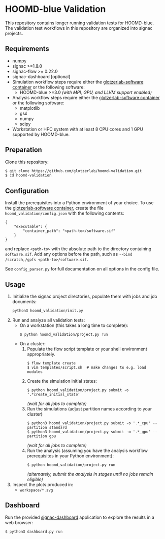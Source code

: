 # HOOMD-blue Validation

This repository contains longer running validation tests for HOOMD-blue. The
validation test workflows in this repository are organized into signac projects.

## Requirements

* numpy
* signac >=1.8.0
* signac-flow >= 0.22.0
* signac-dashboard [optional]
* Simulation workflow steps require either the [glotzerlab-software container]
  or the following software:
    * HOOMD-blue >=3.0 *(with MPI, GPU, and LLVM support enabled)*
* Analysis workflow steps require either the [glotzerlab-software container] or
  the following software:
    * matplotlib
    * gsd
    * numpy
    * scipy
* Workstation or HPC system with at least 8 CPU cores and 1 GPU supported by
  HOOMD-blue.

## Preparation

Clone this repository:

```bash
$ git clone https://github.com/glotzerlab/hoomd-validation.git
$ cd hoomd-validation
```

## Configuration

Install the prerequisites into a Python environment of your choice. To use the
[glotzerlab-software container], create the file `hoomd_validation/config.json`
with the following contents:
```
{
    "executable": {
        "container_path": "<path-to>/software.sif"
    }
}
```
and replace `<path-to>` with the absolute path to the directory containing
`software.sif`. Add any options before the path, such as
`--bind /scratch,/gpfs <path-to>/software.sif`.

See `config_parser.py` for full documentation on all options in the config file.

## Usage

1. Initialize the signac project directories, populate them with jobs and job
documents:
    ```bash
    python3 hoomd_validation/init.py
    ```
2. Run and analyze all validation tests:
    * On a workstation (this takes a long time to complete):
        ```
        $ python hoomd_validation/project.py run
        ```
    * On a cluster:
        1. Populate the flow script template or your shell environment appropriately.
            ```
            $ flow template create
            $ vim templates/script.sh  # make changes to e.g. load modules
            ```
        2. Create the simulation initial states:
            ```
            $ python hoomd_validation/project.py submit -o '.*create_initial_state'
            ```
            *(wait for all jobs to complete)*
        3. Run the simulations (adjust partition names according to your cluster)
            ```
            $ python3 hoomd_validation/project.py submit -o '.*_cpu' --partition standard
            $ python3 hoomd_validation/project.py submit -o '.*_gpu' --partition gpu
            ```
            *(wait for all jobs to complete)*
        4. Run the analysis (assuming you have the analysis workflow prerequisites in your Python environment):
            ```
            $ python hoomd_validation/project.py run
            ```
            *(alternately, submit the analysis in stages until no jobs remain eligible)*
3. Inspect the plots produced in:
    * `workspace/*.svg`

## Dashboard

Run the provided [signac-dashboard] application to explore the results in a web browser:

```bash
$ python3 dashboard.py run
```

[glotzerlab-software container]: https://glotzerlab-software.readthedocs.io/
[signac-dashboard]: https://docs.signac.io/projects/dashboard/

